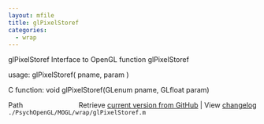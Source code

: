 ```yaml
---
layout: mfile
title: glPixelStoref
categories:
  - wrap
---
```


glPixelStoref  Interface to OpenGL function glPixelStoref

usage:  glPixelStoref\( pname, param \)

C function:  void glPixelStoref\(GLenum pname, GLfloat param\)


<div class="code_header" style="text-align:right;">
  <span style="float:left;">Path&nbsp;&nbsp;</span> <span class="counter">Retrieve <a href=
  "https://raw.github.com/Psychtoolbox-3/Psychtoolbox-3/beta/./PsychOpenGL/MOGL/wrap/glPixelStoref.m">current version from GitHub</a> | View <a href=
  "https://github.com/Psychtoolbox-3/Psychtoolbox-3/commits/beta/./PsychOpenGL/MOGL/wrap/glPixelStoref.m">changelog</a></span>
</div>
<div class="code">
  <code>./PsychOpenGL/MOGL/wrap/glPixelStoref.m</code>
</div>
